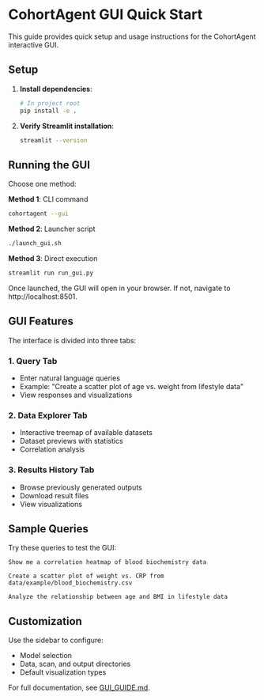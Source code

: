 # CohortAgent GUI Quick Start

This guide provides quick setup and usage instructions for the CohortAgent interactive GUI.

## Setup

1. **Install dependencies**:
   ```bash
   # In project root
   pip install -e .
   ```

2. **Verify Streamlit installation**:
   ```bash
   streamlit --version
   ```

## Running the GUI

Choose one method:

**Method 1**: CLI command
```bash
cohortagent --gui
```

**Method 2**: Launcher script
```bash
./launch_gui.sh
```

**Method 3**: Direct execution
```bash
streamlit run run_gui.py
```

Once launched, the GUI will open in your browser. If not, navigate to http://localhost:8501.

## GUI Features

The interface is divided into three tabs:

### 1. Query Tab
- Enter natural language queries
- Example: "Create a scatter plot of age vs. weight from lifestyle data"
- View responses and visualizations

### 2. Data Explorer Tab
- Interactive treemap of available datasets
- Dataset previews with statistics
- Correlation analysis

### 3. Results History Tab
- Browse previously generated outputs
- Download result files
- View visualizations

## Sample Queries

Try these queries to test the GUI:

```
Show me a correlation heatmap of blood biochemistry data
```

```
Create a scatter plot of weight vs. CRP from data/example/blood_biochemistry.csv
```

```
Analyze the relationship between age and BMI in lifestyle data
```

## Customization

Use the sidebar to configure:
- Model selection
- Data, scan, and output directories
- Default visualization types

For full documentation, see [GUI_GUIDE.md](GUI_GUIDE.md).